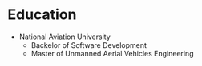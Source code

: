 # Education

- National Aviation University
    - Backelor of Software Development
    - Master of Unmanned Aerial Vehicles Engineering
